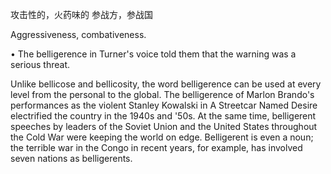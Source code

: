 攻击性的，火药味的
参战方，参战国

 Aggressiveness, combativeness. 

• The belligerence in Turner's voice told them that the warning was a serious threat. 

Unlike bellicose and bellicosity, the word belligerence can be used at every level from the personal to the global. The belligerence of Marlon Brando's performances as the violent Stanley Kowalski in A Streetcar Named Desire electrified the country in the 1940s and '50s. At the same time, belligerent speeches by leaders of the Soviet Union and the United States throughout the Cold War were keeping
the  world  on  edge.  Belligerent  is  even  a  noun;  the  terrible  war  in  the  Congo  in  recent  years,  for example, has involved seven nations as belligerents.


